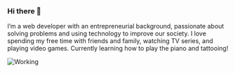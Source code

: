 ### Hi there 👋

I’m a web developer with an entrepreneurial background, passionate about solving problems and using technology to improve our society. I love spending my free time with friends and family, watching TV series, and playing video games. Currently learning how to play the piano and tattooing!

![Working](https://media.giphy.com/media/L0TiXlwWDqFZUHbiTv/giphy.gif "working")
